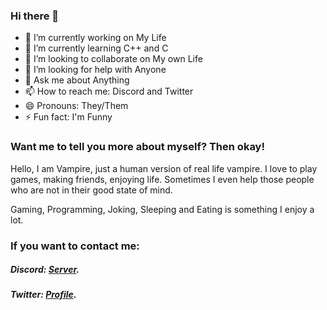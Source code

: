 ### Hi there 👋

<!--
**Vampire-Lazy/Vampire-Lazy** is a ✨ _special_ ✨ repository because its `README.md` (this file) appears on your GitHub profile.

Here are some ideas to get you started:
-->
- 🔭 I’m currently working on My Life
- 🌱 I’m currently learning C++ and C
- 👯 I’m looking to collaborate on My own Life
- 🤔 I’m looking for help with Anyone 
- 💬 Ask me about Anything 
- 📫 How to reach me: Discord and Twitter
- 😄 Pronouns: They/Them
- ⚡ Fun fact: I'm Funny

### Want me to tell you more about myself? Then okay!
Hello, I am Vampire, just a human version of real life vampire. I love to play games, making friends, enjoying life.
Sometimes I even help those people who are not in their good state of mind. 

Gaming, Programming, Joking, Sleeping and Eating is something I enjoy a lot.

### If you want to contact me:
##### Discord: [Server](https://discord.gg/786sAZgRFA).

##### Twitter: [Profile](https://twitter.com/VampireLazy1).
